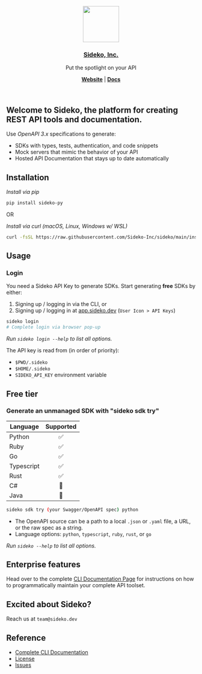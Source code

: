 <p align="center">
  <a href="https://sideko.dev">
    <img src="https://storage.googleapis.com/sideko.appspot.com/public_assets/website_assets/logo-symbol.svg" height="96">
    <h3 align="center">Sideko, Inc.</h3>
  </a>
</p>

<p align="center">
  Put the spotlight on your API
</p>

<p align="center">
  <a href="https://sideko.dev"><strong>Website</strong></a> |
  <a href="https://docs.sideko.dev"><strong>Docs</strong></a>
</p>
<br/>

## Welcome to Sideko, the platform for creating REST API tools and documentation.

Use _OpenAPI 3.x_ specifications to generate:
- SDKs with types, tests, authentication, and code snippets
- Mock servers that mimic the behavior of your API
- Hosted API Documentation that stays up to date automatically

## Installation

_Install via pip_

```bash
pip install sideko-py
```

OR

_Install via curl (macOS, Linux, Windows w/ WSL)_

```bash
curl -fsSL https://raw.githubusercontent.com/Sideko-Inc/sideko/main/install.sh | sh
```

## Usage

### Login

You need a Sideko API Key to generate SDKs. Start generating **free** SDKs by either:

1. Signing up / logging in via the CLI, or
2. Signing up / logging in at [app.sideko.dev](http://app.sideko.dev) (`User Icon > API Keys`)

```bash
sideko login
# Complete login via browser pop-up
```

_Run `sideko login --help` to list all options._

The API key is read from (in order of priority):

- `$PWD/.sideko`
- `$HOME/.sideko`
- `SIDEKO_API_KEY` environment variable

## Free tier

### Generate an unmanaged SDK with "sideko sdk try"

| Language   | Supported |
| ---------- | :-------: |
| Python     |    ✅     |
| Ruby       |    ✅     |
| Go         |    ✅     |
| Typescript |    ✅     |
| Rust       |    ✅     |
| C#         |    🚧     |
| Java       |    🚧     |

```bash
sideko sdk try (your Swagger/OpenAPI spec) python
```

- The OpenAPI source can be a path to a local `.json` or `.yaml` file, a URL, or the raw spec as a string.
- Language options: `python`, `typescript`, `ruby`, `rust`, or `go`

_Run `sideko --help` to list all options._

## Enterprise features

Head over to the complete [CLI Documentation Page](./docs/CLI.md) for instructions on how to programmatically maintain your complete API toolset. 

## Excited about Sideko?

Reach us at `team@sideko.dev`

## Reference

- [Complete CLI Documentation](./docs/CLI.md)
- [License](./LICENSE)
- [Issues](https://github.com/Sideko-Inc/sideko/issues/new)
